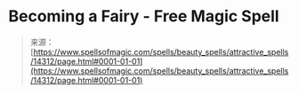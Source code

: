 <!--yml
category: 未分类
date: 2024-06-12 18:53:13
-->

# Becoming a Fairy - Free Magic Spell

> 来源：[https://www.spellsofmagic.com/spells/beauty_spells/attractive_spells/14312/page.html#0001-01-01](https://www.spellsofmagic.com/spells/beauty_spells/attractive_spells/14312/page.html#0001-01-01)